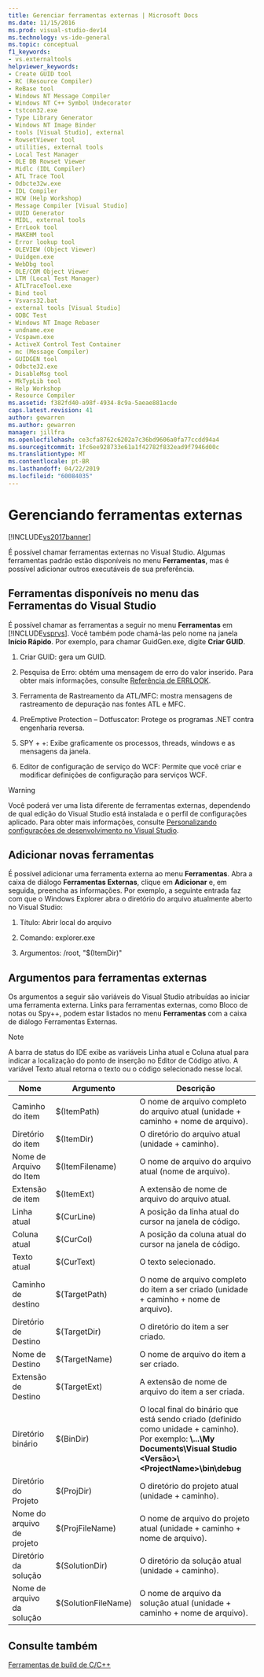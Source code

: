```yaml
---
title: Gerenciar ferramentas externas | Microsoft Docs
ms.date: 11/15/2016
ms.prod: visual-studio-dev14
ms.technology: vs-ide-general
ms.topic: conceptual
f1_keywords:
- vs.externaltools
helpviewer_keywords:
- Create GUID tool
- RC (Resource Compiler)
- ReBase tool
- Windows NT Message Compiler
- Windows NT C++ Symbol Undecorator
- tstcon32.exe
- Type Library Generator
- Windows NT Image Binder
- tools [Visual Studio], external
- RowsetViewer tool
- utilities, external tools
- Local Test Manager
- OLE DB Rowset Viewer
- Midlc (IDL Compiler)
- ATL Trace Tool
- Odbcte32w.exe
- IDL Compiler
- HCW (Help Workshop)
- Message Compiler [Visual Studio]
- UUID Generator
- MIDL, external tools
- ErrLook tool
- MAKEHM tool
- Error lookup tool
- OLEVIEW (Object Viewer)
- Uuidgen.exe
- WebDbg tool
- OLE/COM Object Viewer
- LTM (Local Test Manager)
- ATLTraceTool.exe
- Bind tool
- Vsvars32.bat
- external tools [Visual Studio]
- ODBC Test
- Windows NT Image Rebaser
- undname.exe
- Vcspawn.exe
- ActiveX Control Test Container
- mc (Message Compiler)
- GUIDGEN tool
- Odbcte32.exe
- DisableMsg tool
- MkTypLib tool
- Help Workshop
- Resource Compiler
ms.assetid: f382fd40-a98f-4934-8c9a-5aeae881acde
caps.latest.revision: 41
author: gewarren
ms.author: gewarren
manager: jillfra
ms.openlocfilehash: ce3cfa8762c6202a7c36bd9606a0fa77ccdd94a4
ms.sourcegitcommit: 1fc6ee928733e61a1f42782f832ead9f7946d00c
ms.translationtype: MT
ms.contentlocale: pt-BR
ms.lasthandoff: 04/22/2019
ms.locfileid: "60084035"
---
```

# <a name="managing-external-tools"></a>Gerenciando ferramentas externas
[!INCLUDE[vs2017banner](../includes/vs2017banner.md)]

É possível chamar ferramentas externas no Visual Studio. Algumas ferramentas padrão estão disponíveis no menu **Ferramentas**, mas é possível adicionar outros executáveis de sua preferência.  
  
## <a name="tools-available-on-the-visual-studio-tools-menu"></a>Ferramentas disponíveis no menu das Ferramentas do Visual Studio  
 É possível chamar as ferramentas a seguir no menu **Ferramentas** em [!INCLUDE[vsprvs](../includes/vsprvs-md.md)]. Você também pode chamá-las pelo nome na janela **Início Rápido**. Por exemplo, para chamar GuidGen.exe, digite **Criar GUID**.  
  
1. Criar GUID: gera um GUID.  
  
2. Pesquisa de Erro: obtém uma mensagem de erro do valor inserido. Para obter mais informações, consulte [Referência de ERRLOOK](http://msdn.microsoft.com/library/6040ffc1-2355-4a45-8998-84cbcba4ca91).  
  
3. Ferramenta de Rastreamento da ATL/MFC: mostra mensagens de rastreamento de depuração nas fontes ATL e MFC.  
  
4. PreEmptive Protection – Dotfuscator: Protege os programas .NET contra engenharia reversa.  
  
5. SPY + +: Exibe graficamente os processos, threads, windows e as mensagens da janela.  
  
6. Editor de configuração de serviço do WCF: Permite que você criar e modificar definições de configuração para serviços WCF.  
  
> [!WARNING]
>  Você poderá ver uma lista diferente de ferramentas externas, dependendo de qual edição do Visual Studio está instalada e o perfil de configurações aplicado. Para obter mais informações, consulte [Personalizando configurações de desenvolvimento no Visual Studio](http://msdn.microsoft.com/22c4debb-4e31-47a8-8f19-16f328d7dcd3).  
  
## <a name="adding-new-tools"></a>Adicionar novas ferramentas  
 É possível adicionar uma ferramenta externa ao menu **Ferramentas**. Abra a caixa de diálogo **Ferramentas Externas**, clique em **Adicionar** e, em seguida, preencha as informações. Por exemplo, a seguinte entrada faz com que o Windows Explorer abra o diretório do arquivo atualmente aberto no Visual Studio:  
  
1. Título: Abrir local do arquivo  
  
2. Comando: explorer.exe  
  
3. Argumentos: /root, "$(ItemDir)"  
  
## <a name="arguments-for-external-tools"></a>Argumentos para ferramentas externas  
 Os argumentos a seguir são variáveis do Visual Studio atribuídas ao iniciar uma ferramenta externa. Links para ferramentas externas, como Bloco de notas ou Spy++, podem estar listados no menu **Ferramentas** com a caixa de diálogo Ferramentas Externas.  
  
> [!NOTE]
>  A barra de status do IDE exibe as variáveis Linha atual e Coluna atual para indicar a localização do ponto de inserção no Editor de Código ativo. A variável Texto atual retorna o texto ou o código selecionado nesse local.  
  
|Nome|Argumento|Descrição|  
|----------|--------------|-----------------|  
|Caminho do item|$(ItemPath)|O nome de arquivo completo do arquivo atual (unidade + caminho + nome de arquivo).|  
|Diretório do item|$(ItemDir)|O diretório do arquivo atual (unidade + caminho).|  
|Nome de Arquivo do Item|$(ItemFilename)|O nome de arquivo do arquivo atual (nome de arquivo).|  
|Extensão de item|$(ItemExt)|A extensão de nome de arquivo do arquivo atual.|  
|Linha atual|$(CurLine)|A posição da linha atual do cursor na janela de código.|  
|Coluna atual|$(CurCol)|A posição da coluna atual do cursor na janela de código.|  
|Texto atual|$(CurText)|O texto selecionado.|  
|Caminho de destino|$(TargetPath)|O nome de arquivo completo do item a ser criado (unidade + caminho + nome de arquivo).|  
|Diretório de Destino|$(TargetDir)|O diretório do item a ser criado.|  
|Nome de Destino|$(TargetName)|O nome de arquivo do item a ser criado.|  
|Extensão de Destino|$(TargetExt)|A extensão de nome de arquivo do item a ser criada.|  
|Diretório binário|$(BinDir)|O local final do binário que está sendo criado (definido como unidade + caminho). Por exemplo: **\\...\My Documents\Visual Studio \<Versão>\\<ProjectName\>\bin\debug**|  
|Diretório do Projeto|$(ProjDir)|O diretório do projeto atual (unidade + caminho).|  
|Nome do arquivo de projeto|$(ProjFileName)|O nome de arquivo do projeto atual (unidade + caminho + nome de arquivo).|  
|Diretório da solução|$(SolutionDir)|O diretório da solução atual (unidade + caminho).|  
|Nome de arquivo da solução|$(SolutionFileName)|O nome de arquivo da solução atual (unidade + caminho + nome de arquivo).|  
  
## <a name="see-also"></a>Consulte também  
 [Ferramentas de build de C/C++](http://msdn.microsoft.com/library/48d9daf4-6bbf-473a-8ce2-bf2923b69f80)
